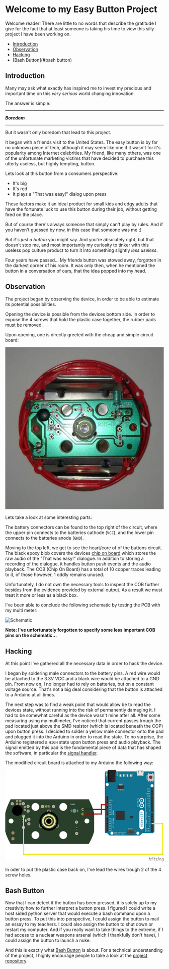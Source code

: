# Welcome to my Easy Button Project

Welcome reader! There are little to no words that describe the gratitude I give for the fact that at least someone is taking his time to view this silly project I have been working on.

- [Introduction](#introduction)
- [Observation](#observation)
- [Hacking](#hacking)
- [Bash Button](#bash button)

## Introduction

Many may ask what exactly has inspired me to invest my precious and important time on this *very serious* world changing innovation.

The answer is simple:

---

_**Boredom**_  

---

But it wasn't only boredom that lead to this project.

It began with a friends visit to the United States. The easy button is by far no unknown piece of tech, although it may seem like one if it wasn't for it's popularity among Internet celebrities. My friend, like many others, was one of the unfortunate marketing victims that have decided to purchase this utterly useless, but highly tempting, button.

Lets look at this button from a consumers perspective:

- It's big
- It's red
- It plays a "That was easy!" dialog upon press

These factors make it an ideal product for small kids and edgy adults that have the fortunate luck to use this button during their job, without getting fired on the place.

But of course there's always someone that simply can't play by rules. And if you haven't guessed by now, in this case that someone was me ;)

*But it's just a button* you might say. And you're absolutely right, but that doesn't stop me, and most importantly my curiosity to tinker with this useless pop culture product to turn it into something slightly *less useless*.

Four years have passed... My friends button was stowed away, forgotten in the darkest corner of his room. It was only then, when he mentioned the button in a conversation of ours, that the idea popped into my head.

## Observation

The project began by observing the device, in order to be able to estimate its potential possibilities.

Opening the device is possible from the devices bottom side. In order to expose the 4 screws that hold the plastic case together, the rubber pads must be removed.

Upon opening, one is directly greeted with the cheap and simple circuit board:

![PCB](PCB.png)

Lets take a look at some interesting parts:

The battery connectors can be found to the top right of the circuit, where the upper pin connects to the batteries cathode (`VCC`), and the lower pin connects to the batteries anode (`GND`).

Moving to the top left, we get to see the heart/core of of the buttons circuit. The black epoxy blob covers the devices [chip on board](https://en.wikipedia.org/wiki/Electronic_packaging) which stores the raw audio of the "That was easy!" dialogue. In addition to storing a recording of the dialogue, it handles button push events and the audio playback. The COB (Chip On Board) has a total of 10 copper traces leading to it, of those however, 1 oddly remains unused.

Unfortunately, I do not own the necessary tools to inspect the COB further besides from the evidence provided by external output. As a result we must treat it more or less as a black box.

I've been able to conclude the following schematic by testing the PCB with my multi meter:

![Schematic](Schematic.png)

**Note: I've unfortunately forgotten to specify some less important COB pins on the schematic...**

## Hacking

At this point I've gathered all the necessary data in order to hack the device.

I began by soldering male connectors to the battery pins. A red wire would be attached to the 3.3V VCC and a black wire would be attached to a GND pin. From now on, I no longer had to rely on batteries, but on a constant voltage source. That's not a big deal considering that the button is attached to a Arduino at all times.

The next step was to find a weak point that would allow be to read the devices state, without running into the risk of permanently damaging it. I had to be somewhat careful as the device wasn't mine after all. After some measuring using my multimeter, I've noticed that current passes trough the pad located just above the SMD resistor (which is located beneath the COP) upon button press. I decided to solder a yellow male connector onto the pad and plugged it into the Arduino in order to read the state. To no surprise, the Arduino registered a `HIGH` state upon button press and audio playback. The signal emitted by this pad is the fundamental piece of data that has shaped the software, in particular the [signal handler](https://github.com/UniQHW/EasyButton_Handler).

The modified circuit board is attached to my Arduino the following way:

![Fritzing](Fritzing.png)

In oder to put the plastic case back on, I've lead the wires trough 2 of the 4 screw holes.

## Bash Button

Now that I can detect if the button has been pressed, it is solely up to my creativity how to further interpret a button press. I figured I could write a host sided python server that would execute a bash command upon a button press. To put this into perspective, I could assign the button to mail an essay to my teachers. I could also assign the button to shut down or restart my computer. And if you really want to take things to the extreme, if I had access to a nuclear weapons arsenal (which I thankfully don't have), I could assign the button to launch a nuke.

And this is exactly what [Bash Button](https://github.com/UniQHW/EasyButton_Bash-Button) is about. For a technical understanding of the project, I highly encourage people to take a look at the [project repository](https://github.com/UniQHW/EasyButton_Bash-Button).
